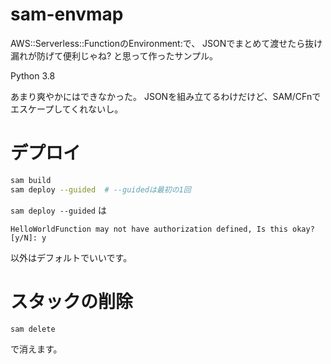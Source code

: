 # sam-envmap

AWS::Serverless::FunctionのEnvironment:で、
JSONでまとめて渡せたら抜け漏れが防げて便利じゃね?
と思って作ったサンプル。

Python 3.8

あまり爽やかにはできなかった。
JSONを組み立てるわけだけど、SAM/CFnでエスケープしてくれないし。


# デプロイ

```sh
sam build
sam deploy --guided  # --guidedは最初の1回
```

`sam deploy --guided` は

```
HelloWorldFunction may not have authorization defined, Is this okay? [y/N]: y
```

以外はデフォルトでいいです。


# スタックの削除

```sh
sam delete
```
で消えます。
